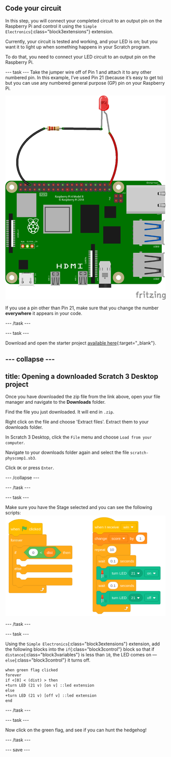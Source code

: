 ## Code your circuit

In this step, you will connect your completed circuit to an output pin on the Raspberry Pi and control it using the `Simple Electronics`{:class="block3extensions"} extension.

Currently, your circuit is tested and working, and your LED is on; but you want it to light up when something happens in your Scratch program.

To do that, you need to connect your LED circuit to an output pin on the Raspberry Pi.

--- task --- Take the jumper wire off of Pin 1 and attach it to any other numbered pin. In this example, I’ve used Pin 21 (because it’s easy to get to) but you can use any numbered general purpose (GP) pin on your Raspberry Pi.


![Circuit diagram of a jumper wire with a resistor and LED wired to 3V3 on a Raspberry Pi.](images/Pi_21_Complete.png)

If you use a pin other than Pin 21, make sure that you change the number **everywhere** it appears in your code.

--- /task ---

--- task ---

Download and open the starter project [available here](https://rpf.io/p/en/scratch-led-game-get){:target="_blank"}.

--- collapse ---
---
title: Opening a downloaded Scratch 3 Desktop project
---

Once you have downloaded the zip file from the link above, open your file manager and navigate to the **Downloads** folder.

Find the file you just downloaded. It will end in `.zip`.

Right click on the file and choose 'Extract files'. Extract them to your downloads folder.

In Scratch 3 Desktop, click the `File` menu and choose `Load from your computer`.

Navigate to your downloads folder again and select the file `scratch-physcomp1.sb3`.

Click `OK` or press `Enter`.


--- /collapse ---

--- /task ---

--- task ---

Make sure you have the Stage selected and you can see the following scripts: ![Screenshot of scripts. When green flag clicked.](images/stage_code.png)

--- /task ---

--- task ---

Using the `Simple Electronics`{:class="block3extensions"} extension, add the following blocks into the `if`{:class="block3control"} block so that if `distance`{:class="block3variables"} is less than `10`, the LED comes on — `else`{:class="block3control"} it turns off.

```blocks3
when green flag clicked
forever
if <[0] < (dist) > then
+turn LED (21 v) [on v] ::led extension
else
+turn LED (21 v) [off v] ::led extension
end
```

--- /task ---

--- task ---

Now click on the green flag, and see if you can hunt the hedgehog!

--- /task ---

--- save ---
